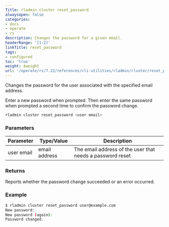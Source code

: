 ```yaml
---
Title: rladmin cluster reset_password
alwaysopen: false
categories:
- docs
- operate
- rs
description: Changes the password for a given email.
headerRange: '[1-2]'
linkTitle: reset_password
tags:
- configured
toc: 'true'
weight: $weight
url: '/operate/rs/7.22/references/cli-utilities/rladmin/cluster/reset_password/'
---
```


Changes the password for the user associated with the specified email address.

Enter a new password when prompted. Then enter the same password when prompted a second time to confirm the password change.

```sh
rladmin cluster reset_password <user email>
```

### Parameters

| Parameter | Type/Value | Description |
|-----------|------------|-------------|
| user email | email address | The email address of the user that needs a password reset |

### Returns

Reports whether the password change succeeded or an error occurred. 

### Example

```sh
$ rladmin cluster reset_password user@example.com
New password: 
New password (again): 
Password changed.
```